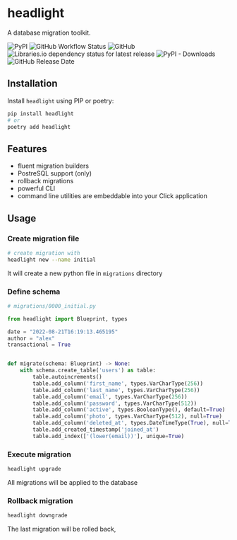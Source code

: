 # headlight

A database migration toolkit.

![PyPI](https://img.shields.io/pypi/v/headlight)
![GitHub Workflow Status](https://img.shields.io/github/workflow/status/alex-oleshkevich/headlight/Lint)
![GitHub](https://img.shields.io/github/license/alex-oleshkevich/headlight)
![Libraries.io dependency status for latest release](https://img.shields.io/librariesio/release/pypi/headlight)
![PyPI - Downloads](https://img.shields.io/pypi/dm/headlight)
![GitHub Release Date](https://img.shields.io/github/release-date/alex-oleshkevich/headlight)

## Installation

Install `headlight` using PIP or poetry:

```bash
pip install headlight
# or
poetry add headlight
```

## Features

- fluent migration builders
- PostreSQL support (only)
- rollback migrations
- powerful CLI
- command line utilities are embeddable into your Click application

## Usage

### Create migration file

```bash
# create migration with
headlight new --name initial
```

It will create a new python file in `migrations` directory

### Define schema

```python
# migrations/0000_initial.py

from headlight import Blueprint, types

date = "2022-08-21T16:19:13.465195"
author = "alex"
transactional = True


def migrate(schema: Blueprint) -> None:
    with schema.create_table('users') as table:
        table.autoincrements()
        table.add_column('first_name', types.VarCharType(256))
        table.add_column('last_name', types.VarCharType(256))
        table.add_column('email', types.VarCharType(256))
        table.add_column('password', types.VarCharType(512))
        table.add_column('active', types.BooleanType(), default=True)
        table.add_column('photo', types.VarCharType(512), null=True)
        table.add_column('deleted_at', types.DateTimeType(True), null=True)
        table.add_created_timestamp('joined_at')
        table.add_index(['(lower(email))'], unique=True)
```

### Execute migration

```bash
headlight upgrade
```

All migrations will be applied to the database

### Rollback migration

```bash
headlight downgrade
```

The last migration will be rolled back,
